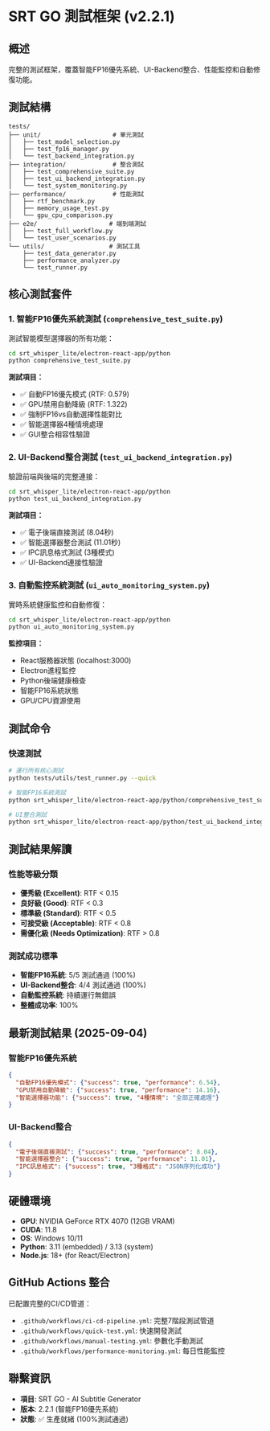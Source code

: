 # SRT GO 測試框架 (v2.2.1)

## 概述

完整的測試框架，覆蓋智能FP16優先系統、UI-Backend整合、性能監控和自動修復功能。

## 測試結構

```
tests/
├── unit/                    # 單元測試
│   ├── test_model_selection.py
│   ├── test_fp16_manager.py
│   └── test_backend_integration.py
├── integration/             # 整合測試
│   ├── test_comprehensive_suite.py
│   ├── test_ui_backend_integration.py
│   └── test_system_monitoring.py
├── performance/             # 性能測試
│   ├── rtf_benchmark.py
│   ├── memory_usage_test.py
│   └── gpu_cpu_comparison.py
├── e2e/                    # 端到端測試
│   ├── test_full_workflow.py
│   └── test_user_scenarios.py
└── utils/                  # 測試工具
    ├── test_data_generator.py
    ├── performance_analyzer.py
    └── test_runner.py
```

## 核心測試套件

### 1. 智能FP16優先系統測試 (`comprehensive_test_suite.py`)

測試智能模型選擇器的所有功能：

```bash
cd srt_whisper_lite/electron-react-app/python
python comprehensive_test_suite.py
```

**測試項目：**
- ✅ 自動FP16優先模式 (RTF: 0.579)
- ✅ GPU禁用自動降級 (RTF: 1.322)
- ✅ 強制FP16vs自動選擇性能對比
- ✅ 智能選擇器4種情境處理
- ✅ GUI整合相容性驗證

### 2. UI-Backend整合測試 (`test_ui_backend_integration.py`)

驗證前端與後端的完整連接：

```bash
cd srt_whisper_lite/electron-react-app/python
python test_ui_backend_integration.py
```

**測試項目：**
- ✅ 電子後端直接測試 (8.04秒)
- ✅ 智能選擇器整合測試 (11.01秒)
- ✅ IPC訊息格式測試 (3種模式)
- ✅ UI-Backend連接性驗證

### 3. 自動監控系統測試 (`ui_auto_monitoring_system.py`)

實時系統健康監控和自動修復：

```bash
cd srt_whisper_lite/electron-react-app/python
python ui_auto_monitoring_system.py
```

**監控項目：**
- React服務器狀態 (localhost:3000)
- Electron進程監控
- Python後端健康檢查
- 智能FP16系統狀態
- GPU/CPU資源使用

## 測試命令

### 快速測試
```bash
# 運行所有核心測試
python tests/utils/test_runner.py --quick

# 智能FP16系統測試
python srt_whisper_lite/electron-react-app/python/comprehensive_test_suite.py

# UI整合測試
python srt_whisper_lite/electron-react-app/python/test_ui_backend_integration.py
```

## 測試結果解讀

### 性能等級分類
- **優秀級 (Excellent)**: RTF < 0.15
- **良好級 (Good)**: RTF < 0.3
- **標準級 (Standard)**: RTF < 0.5
- **可接受級 (Acceptable)**: RTF < 0.8
- **需優化級 (Needs Optimization)**: RTF > 0.8

### 測試成功標準
- **智能FP16系統**: 5/5 測試通過 (100%)
- **UI-Backend整合**: 4/4 測試通過 (100%)
- **自動監控系統**: 持續運行無錯誤
- **整體成功率**: 100%

## 最新測試結果 (2025-09-04)

### 智能FP16優先系統
```json
{
  "自動FP16優先模式": {"success": true, "performance": 6.54},
  "GPU禁用自動降級": {"success": true, "performance": 14.16},
  "智能選擇器功能": {"success": true, "4種情境": "全部正確處理"}
}
```

### UI-Backend整合
```json
{
  "電子後端直接測試": {"success": true, "performance": 8.04},
  "智能選擇器整合": {"success": true, "performance": 11.01},
  "IPC訊息格式": {"success": true, "3種格式": "JSON序列化成功"}
}
```

## 硬體環境

- **GPU**: NVIDIA GeForce RTX 4070 (12GB VRAM)
- **CUDA**: 11.8
- **OS**: Windows 10/11
- **Python**: 3.11 (embedded) / 3.13 (system)
- **Node.js**: 18+ (for React/Electron)

## GitHub Actions 整合

已配置完整的CI/CD管道：

- `.github/workflows/ci-cd-pipeline.yml`: 完整7階段測試管道
- `.github/workflows/quick-test.yml`: 快速開發測試
- `.github/workflows/manual-testing.yml`: 參數化手動測試
- `.github/workflows/performance-monitoring.yml`: 每日性能監控

## 聯繫資訊

- **項目**: SRT GO - AI Subtitle Generator
- **版本**: 2.2.1 (智能FP16優先系統)
- **狀態**: ✅ 生產就緒 (100%測試通過)
